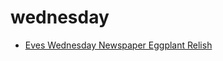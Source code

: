 # wednesday

 * [Eves Wednesday Newspaper Eggplant Relish](index/e/eves-wednesday-newspaper-eggplant-relish-14102.json)
